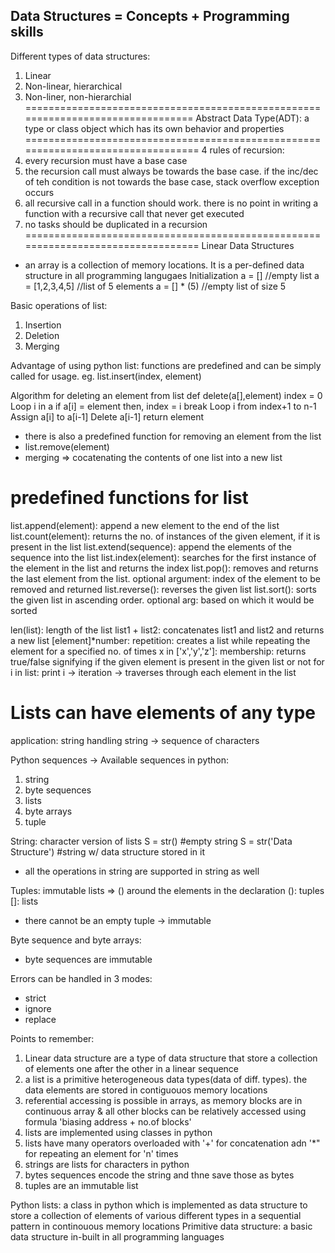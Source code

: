 Data Structures = Concepts + Programming skills
-------------------------------------------------------------------------
Different types of data structures:
1. Linear
2. Non-linear, hierarchical
3. Non-liner, non-hierarchial
================================================================================
Abstract Data Type(ADT): a type or class object which has its own behavior and properties
=================================================================================
4 rules of recursion:
1. every recursion must have a base case
2. the recursion call must always be towards the base case. if the inc/dec of teh condition is not towards the base case, stack overflow exception occurs
3. all recursive call in a function should work. there is no point in writing a function with a recursive call that never get executed
4. no tasks should be duplicated in a recursion
=================================================================================
Linear Data Structures
- an array is a collection of memory locations. It is a per-defined data structure in all programming langugaes
Initialization
a  = [] //empty list
a = [1,2,3,4,5] //list of 5 elements
a = [] * (5) //empty list of size 5

Basic operations of list:
1. Insertion
2. Deletion
3. Merging

Advantage of using python list: functions are predefined and can be simply called for usage. eg. list.insert(index, element)

Algorithm for deleting an element from list
    def delete(a[],element)
        index = 0
        Loop i in a
            if a[i] = element
            then,
                index = i
                break
        Loop i from index+1 to n-1
            Assign a[i] to a[i-1]
        Delete a[i-1]
        return element

- there is also a predefined function for removing an element from the list
- list.remove(element)
- merging => cocatenating the contents of one list into a new list

# predefined functions for list
list.append(element): append a new element to the end of the list
list.count(element): returns the no. of instances of the given element, if it is present in the list
list.extend(sequence): append the elements of the sequence into the list
list.index(element): searches for the first instance of the element in the list and returns the index
list.pop(): removes and returns the last element from the list. optional argument: index of the element to be removed and returned
list.reverse(): reverses the given list
list.sort(): sorts the given list in ascending order. optional arg: based on which it would be sorted

len(list): length of the list
list1 + list2: concatenates list1 and list2 and returns a new list
[element]*number: repetition: creates a list while repeating the element for a specified no. of times
x in ['x','y','z']: membership: returns true/false signifying if the given element is present in the given list or not
for i in list: print i -> iteration -> traverses through each element in the list

# Lists can have elements of any type
application: string handling
string -> sequence of characters

Python sequences ->
Available sequences in python:
1. string
2. byte sequences
3. lists
4. byte arrays
5. tuple

String: character version of lists
S = str() #empty string
S = str('Data Structure') #string w/ data structure stored in it

- all the operations in string are supported in string as well

Tuples: immutable lists => () around the elements in the declaration
(): tuples
[]: lists
- there cannot be an empty tuple -> immutable

Byte sequence and byte arrays:
- byte sequences are immutable

Errors can be handled in 3 modes:
- strict
- ignore
- replace

Points to remember:
1. Linear data structure are a type of data structure that store a collection of elements one after the other in a linear sequence
2. a list is a primitive heterogeneous data types(data of diff. types). the data elements are stored in contiguouos memory locations
3. referential accessing is possible in arrays, as memory blocks are in continuous array & all other blocks can be relatively accessed using formula 'biasing address + no.of blocks'
4. lists are implemented using classes in python
5. lists have many operators overloaded with '+' for concatenation adn '*" for repeating an element for 'n' times
6. strings are lists for characters in python
7. bytes sequences encode the string and thne save those as bytes
8. tuples are an immutable list

Python lists: a class in python which is implemented as data structure to store a collection of elements of various different types in a sequential pattern in continouous memory locations
Primitive data structure: a basic data structure in-built in all programming languages
